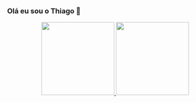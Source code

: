 ### Olá eu sou o Thiago 👋


<div align="center">
  <a href="https://www.linkedin.com/in/thiago-barroso-728278a9/">
  <img height="170em" src="https://github-readme-stats.vercel.app/api?username=thiagobarroso&show_icons=true&theme=dark&include_all_commits=true&count_private=true"/>
  <img height="170em" src="https://github-readme-stats.vercel.app/api/top-langs/?username=thiagobarroso&layout=compact&langs_count=7&theme=dark"/>
</div>
